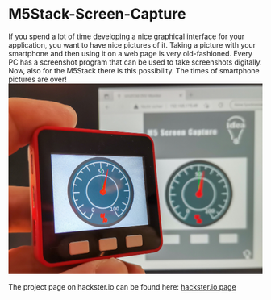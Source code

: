 # M5Stack-Screen-Capture
If you spend a lot of time developing a nice graphical interface for your application, you want to have nice pictures of it. Taking a picture with your smartphone and then using it on a web page is very old-fashioned. Every PC has a screenshot program that can be used to take screenshots digitally. Now, also for the M5Stack there is this possibility. The times of smartphone pictures are over!
![WEbScreenshot](/images/M5Stack_Screencapture.png)

The project page on hackster.io can be found here:
[hackster.io page](https://www.hackster.io/hague/m5stack-screen-capture-and-remote-control-142cfe)
